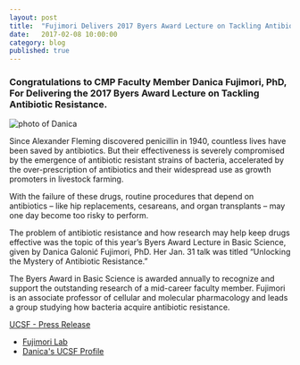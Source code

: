 ```yaml
---
layout: post
title:  "Fujimori Delivers 2017 Byers Award Lecture on Tackling Antibiotic Resistance"
date:   2017-02-08 10:00:00
category: blog
published: true
---
```


### Congratulations to CMP Faculty Member Danica Fujimori, PhD, For Delivering the 2017 Byers Award Lecture on Tackling Antibiotic Resistance.

![photo of Danica](http://www.ucsf.edu/sites/default/files/styles/2014_wysiwyg_full/public/fields/field_insert_file/news/Fujimori_2017_Byers_Award.jpg?)

Since Alexander Fleming discovered penicillin in 1940, countless lives have been saved by antibiotics. But their effectiveness is severely compromised by the emergence of antibiotic resistant strains of bacteria, accelerated by the over-prescription of antibiotics and their widespread use as growth promoters in livestock farming.

With the failure of these drugs, routine procedures that depend on antibiotics – like hip replacements, cesareans, and organ transplants – may one day become too risky to perform.

The problem of antibiotic resistance and how research may help keep drugs effective was the topic of this year’s Byers Award Lecture in Basic Science, given by Danica Galonić Fujimori, PhD. Her Jan. 31 talk was titled “Unlocking the Mystery of Antibiotic Resistance.”

The Byers Award in Basic Science is awarded annually to recognize and support the outstanding research of a mid-career faculty member. Fujimori is an associate professor of cellular and molecular pharmacology and leads a group studying how bacteria acquire antibiotic resistance.

[UCSF - Press Release](http://www.ucsf.edu/news/2017/02/405751/fujimori-delivers-2017-byers-award-lecture-tackling-antibiotic-resistance)

- [Fujimori Lab](http://fujimorilab.ucsf.edu/)
- [Danica's UCSF Profile](http://profiles.ucsf.edu/danica.galonicfujimori)
